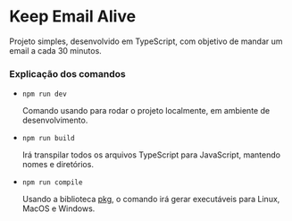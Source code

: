 <h1>Keep Email Alive</h1>

<p>Projeto simples, desenvolvido em TypeScript, com objetivo de mandar um email a cada 30 minutos.</p>

<h3>Explicação dos comandos</h3>

<ul>
  <li>
    <code>npm run dev</code>
    <p>Comando usando para rodar o projeto localmente, em ambiente de desenvolvimento.</p>
  </li>
  <li>
    <code>npm run build</code>
    <p>Irá transpilar todos os arquivos TypeScript para JavaScript, mantendo nomes e diretórios.</p>
  </li>
  <li>
    <code>npm run compile</code>
    <p>Usando a biblioteca <a href="https://github.com/vercel/pkg" target="_blank">pkg</a>, o comando irá gerar executáveis para Linux, MacOS e Windows.</p>
  </li>
</ul>
